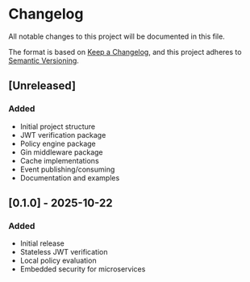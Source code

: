 # Changelog

All notable changes to this project will be documented in this file.

The format is based on [Keep a Changelog](https://keepachangelog.com/en/1.0.0/),
and this project adheres to [Semantic Versioning](https://semver.org/spec/v2.0.0.html).

## [Unreleased]

### Added
- Initial project structure
- JWT verification package
- Policy engine package
- Gin middleware package
- Cache implementations
- Event publishing/consuming
- Documentation and examples

## [0.1.0] - 2025-10-22

### Added
- Initial release
- Stateless JWT verification
- Local policy evaluation
- Embedded security for microservices
